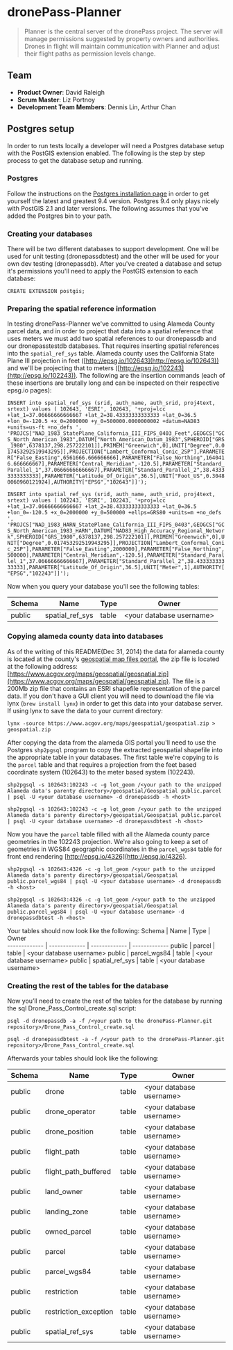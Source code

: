 dronePass-Planner
=================
> Planner is the central server of the dronePass project. The server will manage permissions suggested by property owners and authorities. Drones in flight will maintain communication with Planner and adjust their flight paths as permission levels change.

## Team

  - __Product Owner__: David Raleigh
  - __Scrum Master__: Liz Portnoy
  - __Development Team Members__: Dennis Lin, Arthur Chan

## Postgres setup
In order to run tests locally a developer will need a Postgres database setup with the PostGIS extension enabled. The following is the step by step process to get the database setup and running.

### Postgres
Follow the instructions on the [Postgres installation page](http://postgis.net/install/) in order to get yourself the latest and greatest 9.4 version. Postgres 9.4 only plays nicely with PostGIS 2.1 and later versions. The following assumes that you've added the Postgres bin to your path.

### Creating your databases
There will be two different databases to support development. One will be used for unit testing (dronepassdbtest) and the other will be used for your own dev testing (dronepassdb). After you've created a database and setup it's permissions you'll need to apply the PostGIS extension to each database:

`CREATE EXTENSION postgis;`

### Preparing the spatial reference information
In testing dronePass-Planner we've committed to using Alameda County parcel data, and in order to project that data into a spatial reference that uses meters we must add two spatial references to our dronepassdb and our dronepasstestdb databases. That requires inserting spatial references into the `spatial_ref_sys` table. Alameda county uses the California State Plane III projection in feet ([http://epsg.io/102643](http://epsg.io/102643)) and we'll be projecting that to meters ([http://epsg.io/102243](http://epsg.io/102243)). The following are the insertion commands (each of these insertions are brutally long and can be inspected on their respective epsg.io pages):

```INSERT into spatial_ref_sys (srid, auth_name, auth_srid, proj4text, srtext) values ( 102643, 'ESRI', 102643, '+proj=lcc +lat_1=37.06666666666667 +lat_2=38.43333333333333 +lat_0=36.5 +lon_0=-120.5 +x_0=2000000 +y_0=500000.0000000002 +datum=NAD83 +units=us-ft +no_defs ', 'PROJCS["NAD_1983_StatePlane_California_III_FIPS_0403_Feet",GEOGCS["GCS_North_American_1983",DATUM["North_American_Datum_1983",SPHEROID["GRS_1980",6378137,298.257222101]],PRIMEM["Greenwich",0],UNIT["Degree",0.017453292519943295]],PROJECTION["Lambert_Conformal_Conic_2SP"],PARAMETER["False_Easting",6561666.666666666],PARAMETER["False_Northing",1640416.666666667],PARAMETER["Central_Meridian",-120.5],PARAMETER["Standard_Parallel_1",37.06666666666667],PARAMETER["Standard_Parallel_2",38.43333333333333],PARAMETER["Latitude_Of_Origin",36.5],UNIT["Foot_US",0.30480060960121924],AUTHORITY["EPSG","102643"]]');```

```INSERT into spatial_ref_sys (srid, auth_name, auth_srid, proj4text, srtext) values ( 102243, 'ESRI', 102243, '+proj=lcc +lat_1=37.06666666666667 +lat_2=38.43333333333333 +lat_0=36.5 +lon_0=-120.5 +x_0=2000000 +y_0=500000 +ellps=GRS80 +units=m +no_defs ', 'PROJCS["NAD_1983_HARN_StatePlane_California_III_FIPS_0403",GEOGCS["GCS_North_American_1983_HARN",DATUM["NAD83_High_Accuracy_Regional_Network",SPHEROID["GRS_1980",6378137,298.257222101]],PRIMEM["Greenwich",0],UNIT["Degree",0.017453292519943295]],PROJECTION["Lambert_Conformal_Conic_2SP"],PARAMETER["False_Easting",2000000],PARAMETER["False_Northing",500000],PARAMETER["Central_Meridian",-120.5],PARAMETER["Standard_Parallel_1",37.06666666666667],PARAMETER["Standard_Parallel_2",38.43333333333333],PARAMETER["Latitude_Of_Origin",36.5],UNIT["Meter",1],AUTHORITY["EPSG","102243"]]');```

Now when you query your database you'll see the following tables:

Schema  | Name | Type  |    Owner     
------------- | ------------- | ------------- | ------------- 
public    | spatial_ref_sys | table  | \<your database username\>



### Copying alameda county data into databases
As of the writing of this README(Dec 31, 2014) the data for alameda county is located at the county's [geospatial map files portal](https://www.acgov.org/government/geospatial.htm), the zip file is located at the following address: [https://www.acgov.org/maps/geospatial/geospatial.zip](https://www.acgov.org/maps/geospatial/geospatial.zip). The file is a 200Mb zip file that contains an ESRI shapefile representation of the parcel data. If you don't have a GUI client you will need to download the file via lynx (`brew install lynx`) in order to get this data into your database server. If using lynx to save the data to your current directory: 

`lynx -source https://www.acgov.org/maps/geospatial/geospatial.zip > geospatial.zip`

After copying the data from the alameda GIS portal you'll need to use the Postgres `shp2pgsql` program to copy the extracted geospatial shapefile into the appropriate table in your databases. The first table we're copying to is the `parcel` table and that requires a projection from the feet based coordinate system (102643) to the meter based system (102243).

`shp2pgsql -s 102643:102243 -c -g lot_geom /<your path to the unzipped Alameda data's parenty directory>/geospatial/Geospatial public.parcel | psql -U <your database username> -d dronepassdb -h <host>`

`shp2pgsql -s 102643:102243 -c -g lot_geom /<your path to the unzipped Alameda data's parenty directory>/geospatial/Geospatial public.parcel | psql -U <your database username> -d dronepassdbtest -h <host>`

Now you have the `parcel` table filled with all the Alameda county parce geometries in the 102243 projection. We're also going to keep a set of geometries in WGS84 geographic coordinates in the `parcel_wgs84` table for front end rendering [http://epsg.io/4326](http://epsg.io/4326).

`shp2pgsql -s 102643:4326 -c -g lot_geom /<your path to the unzipped Alameda data's parenty directory>/geospatial/Geospatial public.parcel_wgs84 | psql -U <your database username> -d dronepassdb -h <host>`

`shp2pgsql -s 102643:4326 -c -g lot_geom /<your path to the unzipped Alameda data's parenty directory>/geospatial/Geospatial public.parcel_wgs84 | psql -U <your database username> -d dronepassdbtest -h <host>`

Your tables should now look like the following:
Schema  | Name | Type  |    Owner     
------------- | ------------- | ------------- | ------------- 
public    | parcel              | table  | \<your database username\>
public    | parcel_wgs84        | table  | \<your database username\>
public    | spatial_ref_sys     | table  | \<your database username\>

### Creating the rest of the tables for the database
Now you’ll need to create the rest of the tables for the database by running the sql Drone_Pass_Control_create.sql script:

`psql -d dronepassdb -a -f /<your path to the dronePass-Planner.git repository>/Drone_Pass_Control_create.sql`

`psql -d dronepassdbtest -a -f /<your path to the dronePass-Planner.git repository>/Drone_Pass_Control_create.sql`

Afterwards your tables should look like the following:

 Schema  | Name | Type  |    Owner       
------------- | ------------- | ------------- | ------------- 
 public | drone                         | table | \<your database username\>
 public | drone_operator         | table | \<your database username\>
 public | drone_position          | table | \<your database username\>
 public | flight_path                 | table | \<your database username\>
 public | flight_path_buffered  | table | \<your database username\>
 public | land_owner               | table | \<your database username\>
 public | landing_zone            | table | \<your database username\>
 public | owned_parcel           | table | \<your database username\>
 public | parcel                        | table | \<your database username\>
 public | parcel_wgs84                        | table | \<your database username\>
 public | restriction                  | table | \<your database username\>
 public | restriction_exception | table | \<your database username\>
 public | spatial_ref_sys          | table | \<your database username\>
